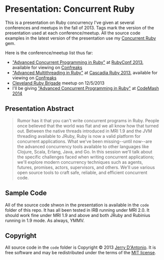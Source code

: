 # Presentation: Concurrent Ruby

This is a presentation on Ruby concurrency I've given at several conferences and meetups in the
fall of 2013. Tags mark the version of the presentation used at each conference/meetup.
All the source code examples in the latest version of the presentation use my
[Concurrent Ruby](https://github.com/jdantonio/concurrent-ruby) gem.

Here is the conference/meetup list thus far:

* ["Advanced Concurrent Programming in Ruby"](http://rubyconf.org/program#jerry-dantonio) at [RubyConf 2013](http://rubyconf.org/),
  available for viewing on [Confreaks](http://www.confreaks.com/videos/2872-rubyconf2013-advanced-concurrent-programming-in-ruby)
* ["Advanced Multithreading in Ruby"](http://cascadiaruby.com/#advanced-multithreading-in-ruby) at [Cascadia Ruby 2013](http://cascadiaruby.com/),
  available for viewing on [Confreaks](http://www.confreaks.com/videos/2790-cascadiaruby2013-advanced-multithreading-in-ruby)
* [Cleveland Ruby Brigade](http://www.meetup.com/ClevelandRuby/events/149981942/) meetup on 12/5/2013
* I'll be giving ["Advanced Concurrent Programming in Ruby"](http://codemash.org/sessions) at [CodeMash 2014](http://codemash.org/)

## Presentation Abstract

> Rumor has it that you can't write concurrent programs in Ruby. People once believed
> that the world was flat and we all know how that turned out. Between the native threads
> introduced in MRI 1.9 and the JVM threading available to JRuby, Ruby is now a valid
> platform for concurrent applications. What we've been missing--until now--are the
> advanced concurrency tools available to other languages like Clojure, Scala, Erlang,
> Java, and Go. In this session we'll talk about the specific challenges faced when writing
> concurrent applications; we'll explore modern concurrency techniques such as agents,
> futures, promises, actors, supervisors, and others. We'll use various open source tools
> to craft safe, reliable, and efficient concurrent code.

## Sample Code

All of the source code shwon in the presentation is available in the `code` folder of this repo.
It has all been tested in IRB running under MRI 2.0. It should work fine under MRI 1.9 and above
and both JRuby and Rubinius running in 1.9 mode. As always, YMMV.

## Copyright

All source code in the `code` folder is Copyright &copy; 2013 [Jerry D'Antonio](https://twitter.com/jerrydantonio).
It is free software and may be redistributed under the terms of the [MIT license](http://www.opensource.org/licenses/mit-license.php).
